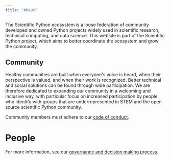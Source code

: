 ```yaml
---
title: "About"
---
```


The Scientific Python ecosystem is a loose federation of community
developed and owned Python projects widely used in scientific research, technical
computing, and data science.
This website is part of the Scientific Python project, which aims to better
coordinate the ecosystem and grow the community.

## Community

Healthy communities are built when everyone's voice is heard,
when their perspective is valued, and when their work is recognized.
Better technical and social solutions can be found through wide participation.
We are therefore dedicated to expanding our community in a welcoming and inclusive way,
with particular focus on increased participation by people who identify with groups that are
underrepresented in STEM and the open source scientific Python community.

Community members must adhere to our [code of conduct](https://scientific-python.org/code_of_conduct/).

# People

For more information, see our [governance and decision making process](/about/governance).
